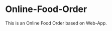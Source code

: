 # Online-Food-Order

This is an Online Food Order based on Web-App.









































































































































































































































































































